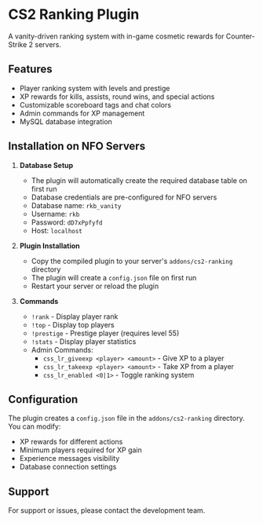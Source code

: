 # CS2 Ranking Plugin

A vanity-driven ranking system with in-game cosmetic rewards for Counter-Strike 2 servers.

## Features

- Player ranking system with levels and prestige
- XP rewards for kills, assists, round wins, and special actions
- Customizable scoreboard tags and chat colors
- Admin commands for XP management
- MySQL database integration

## Installation on NFO Servers

1. **Database Setup**
   - The plugin will automatically create the required database table on first run
   - Database credentials are pre-configured for NFO servers
   - Database name: `rkb_vanity`
   - Username: `rkb`
   - Password: `dD7xPpfyfd`
   - Host: `localhost`

2. **Plugin Installation**
   - Copy the compiled plugin to your server's `addons/cs2-ranking` directory
   - The plugin will create a `config.json` file on first run
   - Restart your server or reload the plugin

3. **Commands**
   - `!rank` - Display player rank
   - `!top` - Display top players
   - `!prestige` - Prestige player (requires level 55)
   - `!stats` - Display player statistics
   - Admin Commands:
     - `css_lr_giveexp <player> <amount>` - Give XP to a player
     - `css_lr_takeexp <player> <amount>` - Take XP from a player
     - `css_lr_enabled <0|1>` - Toggle ranking system

## Configuration
The plugin creates a `config.json` file in the `addons/cs2-ranking` directory. You can modify:
- XP rewards for different actions
- Minimum players required for XP gain
- Experience messages visibility
- Database connection settings

## Support
For support or issues, please contact the development team. 